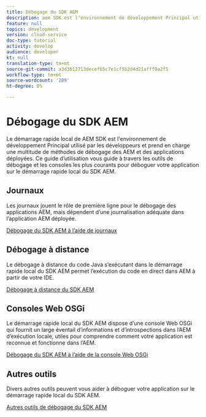 ```yaml
---
title: Débogage du SDK AEM
description: aem SDK est l’environnement de développement Principal utilisé par les développeurs et prend en charge une multitude de méthodes de débogage des AEM et des applications déployées.
feature: null
topics: development
version: cloud-service
doc-type: tutorial
activity: develop
audience: developer
kt: null
translation-type: tm+mt
source-git-commit: a3d3612713decefb5c7e1cf5b2d4d21afff0a2f5
workflow-type: tm+mt
source-wordcount: '209'
ht-degree: 0%

---
```



# Débogage du SDK AEM

Le démarrage rapide local de AEM SDK est l&#39;environnement de développement Principal utilisé par les développeurs et prend en charge une multitude de méthodes de débogage des AEM et des applications déployées. Ce guide d’utilisation vous guide à travers les outils de débogage et les consoles les plus courants pour déboguer votre application sur le démarrage rapide local du SDK AEM.

## Journaux

Les journaux jouent le rôle de première ligne pour le débogage des applications AEM, mais dépendent d’une journalisation adéquate dans l’application AEM déployée.

[Débogage du SDK AEM à l’aide de journaux](./logs.md)

## Débogage à distance

Le débogage à distance du code Java s’exécutant dans le démarrage rapide local du SDK AEM permet l’exécution du code en direct dans AEM à partir de votre IDE.

[Débogage à distance du SDK AEM](./remote-debugging.md)

## Consoles Web OSGi

Le démarrage rapide local du SDK AEM dispose d’une console Web OSGi qui fournit un large éventail d’informations et d’introspections dans l’AEM d’exécution locale, utiles pour comprendre comment votre application est reconnue et fonctionne dans l’AEM.

[Débogage du SDK AEM à l’aide de la console Web OSGi](./osgi-web-consoles.md)

## Autres outils

Divers autres outils peuvent vous aider à déboguer votre application sur le démarrage rapide local du SDK AEM.

[Autres outils de débogage du SDK AEM](./other-tools.md)
